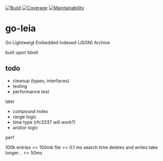 [![Build](https://circleci.com/gh/nuts-foundation/go-leia.svg?style=svg)](https://circleci.com/gh/nuts-foundation/go-leia)
[![Coverage](https://codecov.io/gh/nuts-foundation/go-leia/branch/master/graph/badge.svg)](https://codecov.io/gh/nuts-foundation/go-leia)
[![Maintainability](https://api.codeclimate.com/v1/badges/357f0e70f6adb2793994/maintainability)](https://codeclimate.com/github/nuts-foundation/go-leia/maintainability)

# go-leia

Go Lightweigt Embedded Indexed (JSON) Archive

built upon bbolt

## todo

- cleanup (types, interfaces)
- testing
- performance test

later

- compound index
- range logic
- time type (rfc3337 will work?)
- and/or logic

perf

100k entries >> 100mb file >> 0.1 ms search time
deletes and writes take longer... >> 50ms